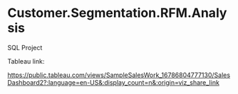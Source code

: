 # Customer.Segmentation.RFM.Analysis
SQL Project

Tableau link:

https://public.tableau.com/views/SampleSalesWork_16786804777130/SalesDashboard2?:language=en-US&:display_count=n&:origin=viz_share_link
